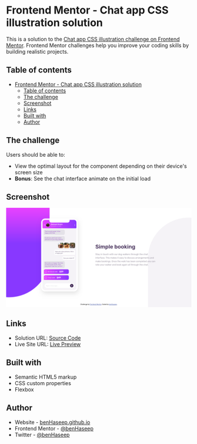 # Frontend Mentor - Chat app CSS illustration solution

This is a solution to the [Chat app CSS illustration challenge on Frontend Mentor](https://www.frontendmentor.io/challenges/chat-app-css-illustration-O5auMkFqY). Frontend Mentor challenges help you improve your coding skills by building realistic projects. 

## Table of contents

- [Frontend Mentor - Chat app CSS illustration solution](#frontend-mentor---chat-app-css-illustration-solution)
  - [Table of contents](#table-of-contents)
  - [The challenge](#the-challenge)
  - [Screenshot](#screenshot)
  - [Links](#links)
  - [Built with](#built-with)
  - [Author](#author)

## The challenge

Users should be able to:

- View the optimal layout for the component depending on their device's screen size
- **Bonus**: See the chat interface animate on the initial load

## Screenshot

![](./screenshot.png)

## Links

- Solution URL: [Source Code](https://github.com/benHaseep/chat-app-css-illustration)
- Live Site URL: [Live Preview](https://benHaseep.github.io/chat-app-css-illustration)


## Built with

- Semantic HTML5 markup
- CSS custom properties
- Flexbox

## Author

- Website - [benHaseep.github.io](https://benHaseep.github.io)
- Frontend Mentor - [@benHaseep](https://www.frontendmentor.io/profile/benHaseep)
- Twitter - [@benHaseep](https://www.twitter.com/benHaseep)
